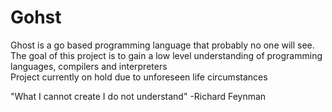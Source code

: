 # Gohst
Ghost is a go based programming language that probably no one will see. 
<br>
The goal of this project is to gain a low level understanding of programming languages, compilers and interpreters 
<br>
Project currently on hold due to unforeseen life circumstances


"What I cannot create I do not understand" -Richard Feynman 

